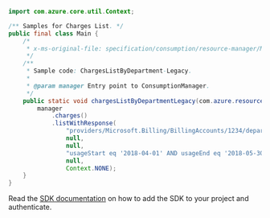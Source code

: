 ```java
import com.azure.core.util.Context;

/** Samples for Charges List. */
public final class Main {
    /*
     * x-ms-original-file: specification/consumption/resource-manager/Microsoft.Consumption/stable/2021-10-01/examples/ChargesListForDepartmentFilterByStartEndDate.json
     */
    /**
     * Sample code: ChargesListByDepartment-Legacy.
     *
     * @param manager Entry point to ConsumptionManager.
     */
    public static void chargesListByDepartmentLegacy(com.azure.resourcemanager.consumption.ConsumptionManager manager) {
        manager
            .charges()
            .listWithResponse(
                "providers/Microsoft.Billing/BillingAccounts/1234/departments/42425",
                null,
                null,
                "usageStart eq '2018-04-01' AND usageEnd eq '2018-05-30'",
                null,
                Context.NONE);
    }
}
```

Read the [SDK documentation](https://github.com/Azure/azure-sdk-for-java/blob/azure-resourcemanager-consumption_1.0.0-beta.3/sdk/consumption/azure-resourcemanager-consumption/README.md) on how to add the SDK to your project and authenticate.
